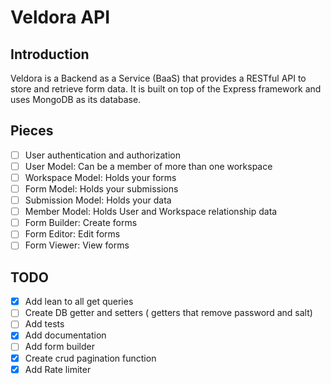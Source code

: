 # Veldora API

## Introduction

Veldora is a Backend as a Service (BaaS) that provides a RESTful API to store and retrieve form data. It is built on top of the Express framework and uses MongoDB as its database.

## Pieces

- [ ] User authentication and authorization
- [ ] User Model: Can be a member of more than one workspace
- [ ] Workspace Model: Holds your forms
- [ ] Form Model: Holds your submissions
- [ ] Submission Model: Holds your data
- [ ] Member Model: Holds User and Workspace relationship data
- [ ] Form Builder: Create forms
- [ ] Form Editor: Edit forms
- [ ] Form Viewer: View forms

## TODO

- [x] Add lean to all get queries
- [ ] Create DB getter and setters ( getters that remove password and salt)
- [ ] Add tests
- [x] Add documentation
- [ ] Add form builder
- [x] Create crud pagination function
- [x] Add Rate limiter

